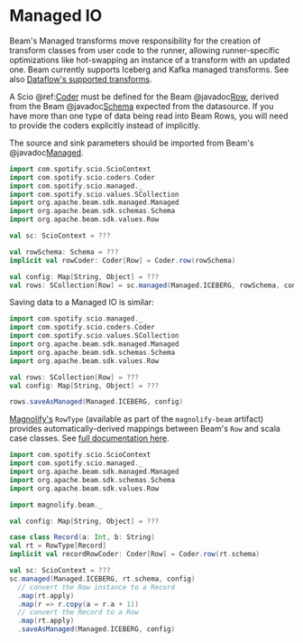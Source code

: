 # Managed IO

Beam's Managed transforms move responsibility for the creation of transform classes from user code to the runner, allowing runner-specific optimizations like hot-swapping an instance of a transform with an updated one.
Beam currently supports Iceberg and Kafka managed transforms.
See also [Dataflow's supported transforms](https://cloud.google.com/dataflow/docs/guides/managed-io).

A Scio @ref:[Coder](../internals/Coders.md) must be defined for the Beam @javadoc[Row](org.apache.beam.sdk.values.Row), derived from the Beam @javadoc[Schema](org.apache.beam.sdk.schemas.Schema) expected from the datasource.
If you have more than one type of data being read into Beam Rows, you will need to provide the coders explicitly instead of implicitly.

The source and sink parameters should be imported from Beam's @javadoc[Managed](org.apache.beam.sdk.managed.Managed).

```scala mdoc:compile-only
import com.spotify.scio.ScioContext
import com.spotify.scio.coders.Coder
import com.spotify.scio.managed._
import com.spotify.scio.values.SCollection
import org.apache.beam.sdk.managed.Managed
import org.apache.beam.sdk.schemas.Schema
import org.apache.beam.sdk.values.Row

val sc: ScioContext = ???

val rowSchema: Schema = ???
implicit val rowCoder: Coder[Row] = Coder.row(rowSchema)

val config: Map[String, Object] = ???
val rows: SCollection[Row] = sc.managed(Managed.ICEBERG, rowSchema, config)
```

Saving data to a Managed IO is similar:
```scala mdoc:invisible
import com.spotify.scio.managed._
import com.spotify.scio.coders.Coder
import com.spotify.scio.values.SCollection
import org.apache.beam.sdk.managed.Managed
import org.apache.beam.sdk.schemas.Schema
import org.apache.beam.sdk.values.Row
```

```scala mdoc:compile-only
val rows: SCollection[Row] = ???
val config: Map[String, Object] = ???

rows.saveAsManaged(Managed.ICEBERG, config)
```

[Magnolify's](https://github.com/spotify/magnolify) `RowType` (available as part of the `magnolify-beam` artifact) provides automatically-derived mappings between Beam's `Row` and scala case classes. See [full documentation here](https://github.com/spotify/magnolify/blob/main/docs/beam.md).

```scala mdoc:invisible
import com.spotify.scio.ScioContext
import com.spotify.scio.managed._
import org.apache.beam.sdk.managed.Managed
import org.apache.beam.sdk.schemas.Schema
import org.apache.beam.sdk.values.Row
```

```scala mdoc:compile-only
import magnolify.beam._

val config: Map[String, Object] = ???

case class Record(a: Int, b: String)
val rt = RowType[Record]
implicit val recordRowCoder: Coder[Row] = Coder.row(rt.schema)

val sc: ScioContext = ???
sc.managed(Managed.ICEBERG, rt.schema, config)
  // convert the Row instance to a Record
  .map(rt.apply)
  .map(r => r.copy(a = r.a + 1))
  // convert the Record to a Row
  .map(rt.apply)
  .saveAsManaged(Managed.ICEBERG, config)
```
